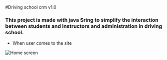 #Driving school crm v1.0
### This project is made with java Sring to simplify the interaction between students and instructors and administration in driving school.

- When user comes to the site

![Home screen](https://user-images.githubusercontent.com/50050960/127661417-7631beca-ff97-4701-b13d-6f8c5a7dacd4.png)
